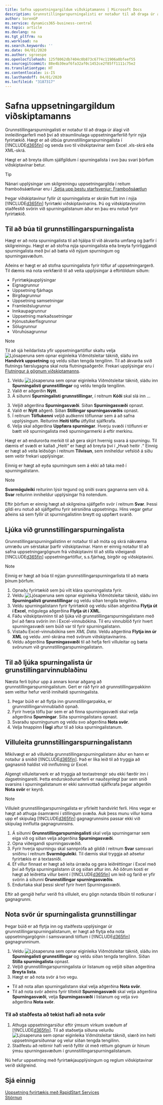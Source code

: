 ```yaml
---
title: Safna uppsetningargildum viðskiptamanns | Microsoft Docs
description: Grunnstillingarspurningalisti er notaður til að draga úr álagi við innleiðingarferli með því að straumlínulaga uppsetningarferlið fyrir nýja fyrirtækið. Hægt er að útbúa grunnstillingarspurningalista í Business Central og senda svo til viðskiptavinar sem Excel (.xlsx) eða XML-skrá.
author: SorenGP
ms.service: dynamics365-business-central
ms.topic: article
ms.devlang: na
ms.tgt_pltfrm: na
ms.workload: na
ms.search.keywords: ''
ms.date: 04/01/2020
ms.author: sgroespe
ms.openlocfilehash: 125f8062db7404c0b873c6774c11906a0bfeef55
ms.sourcegitcommit: 88e4b30eaf6fa32af0c1452ce2f85ff1111c75e2
ms.translationtype: HT
ms.contentlocale: is-IS
ms.lasthandoff: 04/01/2020
ms.locfileid: "3187317"
---
```

# <a name="gather-customer-setup-values"></a>Safna uppsetningargildum viðskiptamanns
Grunnstillingarspurningalisti er notaður til að draga úr álagi við innleiðingarferli með því að straumlínulaga uppsetningarferlið fyrir nýja fyrirtækið. Hægt er að útbúa grunnstillingarspurningalista í [!INCLUDE[d365fin](includes/d365fin_md.md)] og senda svo til viðskiptavinar sem Excel .xls-skrá eða XML-skrá.  

Hægt er að breyta öllum sjálfgildum í spurningalista í svo þau svari þörfum viðskiptavinar betur.  

> [!TIP]  
>  Nánari upplýsingar um skilgreiningu uppsetningargilda í reitum framboðsáætlunar eru í [.Setja upp bestu starfsvenjur: Framboðsáætlun](setup-best-practices-supply-planning.md)  

Þegar viðskiptavinur fyllir út spurningalista er skráin flutt inn í nýja [!INCLUDE[d365fin](includes/d365fin_md.md)] fyrirtæki viðskiptavinarins. Þú og viðskiptavinurinn staðfestið svörin við spurningalistanum áður en þau eru notuð fyrir fyrirtækið.

## <a name="to-create-a-configuration-questionnaire"></a>Til að búa til grunnstillingarspurningalista
Hægt er að nota spurningalista til að hjálpa til við ákvarða umfang og þarfir í skilgreiningu. Hægt er að stofna nýja spurningalista eða breyta fyrirliggjandi spurningalista með því að bæta við nýjum spurningum og spurningasvæðum.  

<!-- A configuration questionnaire has the following structure
* The name of the questionnaire itself
* Question Areas that group questions about a similar subject. For example, you might create a question area that focuses on entering company informtion. Typically, configuration questionnaires have many question groups
* Questions that are closed ended, meaning that the customer must choose an answer, and can choose only one. -->

 Aðeins er hægt er að stofna spurningalista fyrir töflur af uppsetningargerð. Til dæmis má nota verkfærið til að veita upplýsingar á eftirtöldum síðum:  

-   Fyrirtækjaupplýsingar  
-   Eignagrunnur  
-   Uppsetning fjárhags  
-   Birgðagrunnur  
-   Uppsetning samsetningar
-   Framleiðslugrunnur  
-   Innkaupagrunnur  
-   Uppsetning markaðssetningar  
-   Þjónustukerfisgrunnur  
-   Sölugrunnur  
-   Vöruhúsagrunnur  

> [!NOTE]  
>  Til að sjá heildarlista yfir uppsetningartöflur skaltu velja ![Ljósaperuna sem opnar eiginleika Viðmótsleitar](media/ui-search/search_small.png "Segðu mér hvað þú vilt gera") táknið, sláðu inn **Handvirk uppsetning** og veldu síðan tengda tengilinn. Til að ákvarða svið flutnings færslugagna skal nota flutningsaðgerðir. Frekari upplýsingar eru í [Flutningur á gögnum viðskiptamanns](admin-migrate-customer-data.md).  

1. Veldu ![Ljósaperuna sem opnar eiginleika Viðmótsleitar](media/ui-search/search_small.png "Segðu mér hvað þú vilt gera") táknið, sláðu inn **Spurningalisti grunnstillingar** og veldu tengda tengilinn.  
2. Valið er aðgerðin **Nýtt**.   
3. Á síðunni **Spurningalisti grunnstillingar**, í reitnum **Kóði** skal slá inn ... 
<!--4. In the **Name** field, enter...
5. Choose the **Question Areas** action. .
6. On the **Config. Question Areas** page, in the **Code** field, enter...
  
    > [!Note]  
    > The code is alphanumeric, and must start with a letter of the alphabet.
7. In the Table ID field, choose the table to which to apply the answer to the question. Your selection will determine the fields that are available for the questions, and thereby the answer selections.
  
    > [!Tip]
    > The list of table objects is long. If you know the name of the table, use **Search** in the upper left to find it in the list.
8. In the **Description** field, enter text that indicates the subject of the question group.
9. In the **No.** field, enter a number to define where the question appears in the sequence of questions.
10. In the **Field ID** field, choose the field the the customer's answer will be applied to. You can choose from the fields on the table you chose in the **Table ID** field.
  
    When you choose a field, [!INCLUDE[d365fin](includes/d365fin_md.md)] provides a suggestion in the **Question** field. You can edit the question if needed.
11. To add more questions to the questionnaire, repeat steps seven through 10.

> [!Tip]
> If at some point you change a question, or add a new one, choose the **Update Questions** action to update the list.

-->

3. Veljið aðgerðina **Spurningasvæði**. Síðan **Spurningasvæði** opnast.  
4. Valið er **Nýtt** aðgerð. Síðan **Stillingar spurningasvæðis** opnast.  
5. Í reitnum **Töflukenni** veljið auðkenni töflunnar sem á að safna upplýsingum. Reiturinn **Heiti töflu** útfyllist sjálfkrafa.  
6. Velja skal aðgerðina **Uppfæra spurningar**. Hverju svæði í töflunni er bætt við spurningalista með spurningarmerki á eftir merkinu.

Hægt er að endurorða merkið til að gera skýrt hvernig svara á spurningu. Til dæmis ef svæði er kallað „Heiti“ er hægt að breyta því í „Hvað heitir <data being collected>.“ Einnig er hægt að veita leiðsögn í reitnum **Tilvísun**, sem inniheldur vefslóð á síðu sem veitir frekari upplýsingar.  

Einnig er hægt að eyða spurningum sem á ekki að taka með í spurningalistann.  

> [!NOTE]  
>  **Svarmöguleiki** reiturinn lýsir tegund og sniði svars gagnanna sem við á. **Svar** reiturinn inniheldur upplýsingar frá notendum.  
>   
>  Eftir þörfum er einnig hægt að skilgreina sjálfgefin svör í reitnum **Svar**. Þessi gildi eru notuð að sjálfgefnu fyrir sérsniðna uppsetningu. Hins vegar getur aðeins sá sem fyllir út spurningalistinn breytt og uppfært svarið.  

## <a name="to-complete-the-configuration-questionnaire"></a>Ljúka við grunnstillingarspurningalista
Grunnstillingarspurningalistinn er notaður til að móta og skrá nákvæma umræðu um sérstakar þarfir viðskiptavinar. Hann er einnig notaður til að safna uppsetningargögnum frá viðskiptavini til að stilla viðeigandi [!INCLUDE[d365fin](includes/d365fin_md.md)] uppsetningartöflur, s.s.fjárhag, birgðir og viðskiptavini.  

> [!NOTE]  
>  Einnig er hægt að búa til nýjan grunnstillingarspurningarlista til að mæta þínum þörfum.  

1. Opnaðu fyrirtækið sem þú vilt klára spurningalista fyrir.
2. Veldu ![Ljósaperuna sem opnar eiginleika Viðmótsleitar](media/ui-search/search_small.png "Segðu mér hvað þú vilt gera") táknið, sláðu inn **Spurningalisti grunnstillingar** og veldu síðan tengda tengilinn.  
3. Veldu spurningalistann fyrir fyrirtækið og veldu síðan aðgerðina **Flytja út í Excel**, mögulega aðgerðina **Flytja út í XML**.
4. Fáðu viðskiptavininn til að ljúka við grunnstillingarspurningalistann með því að færa svörin inn í Excel-vinnubókina. Til eru vinnublöð fyrir hvert spurningasvæði sem búið var til fyrir spurningalistann.   
5. Vistaðu Excel-vinnubókina sem *XML Data*. Veldu aðgerðina **Flytja inn úr XML** og veldu .xml-skrána með svörum viðskiptavinarins.
6. Veldu aðgerðina **Spurningasvæði** til að hefja ferli villuleitar og bæta svörunum við grunnstillingarspurningalistann.  

## <a name="to-complete-a-questionnaire-from-the-configuration-worksheet"></a>Til að ljúka spurningalista úr grunstillingarvinnublaðinu  
Næsta ferli býður upp á annars konar aðgang að grunnstillingarspurningalistum. Gert er ráð fyrir að grunnstillingarpakkinn sem veittur hefur verið innihaldi spurningalista.  

1. Þegar búið er að flytja inn grunnstillingarpakka, er grunnstillingarvinnublaðið opnað.  
2. Fyrir hverja töflu þar sem er að finna spurningasvæði skal velja aðgerðina **Spurningar**. Síða spurningalistans opnast.  
3. Svaraðu spurningunum og veldu svo aðgerðina **Nota svör**.  
4. Velja hnappinn **Í lagi** aftur til að loka spurningalistanum.

## <a name="to-validate-the-configuration-questionnaire"></a>Villuleita grunnstillingarspurningalistann
Mikilvægt er að villuleita grunnstillingarspurningalistann áður en hann er notaður á sniðið [!INCLUDE[d365fin](includes/d365fin_md.md)]. Það er líka leið til að tryggja að gagnasnið haldist við innflutning úr Excel.  

Algengt villuleitarverk er að tryggja að textastrengir séu ekki færðir inn í dagsetningareiti. Þetta endurskoðunarferli er nauðsynlegt þar sem snið svarsins í spurningalistanum er ekki sannvottað sjálfkrafa þegar aðgerðin **Nota svör** er keyrð.  

> [!NOTE]  
>  Villuleit grunnstillingarspurningalista er yfirleitt handvirkt ferli. Hins vegar er hægt að athuga ósamræmi í stillingum svæða. Auk þess munu villur koma upp ef skipulag [!INCLUDE[d365fin](includes/d365fin_md.md)] gagnagrunnsins passar ekki við skipulag innflutta gagnagrunnsins.  

1. Á síðunni **Grunnstillingarspurningalisti** skal velja spurningarnar sem eiga við og síðan velja aðgerðina **Spurningasvæði**.  
2. Opna viðeigandi spurningasvæðið.  
3. Fyrir hverja spurningu skal sannprófa að gildið í reitnum **Svar** samsvari sniðinu í reitnum **Svarmöguleiki**. Til dæmis skal tryggja að aðsetur fyrirtækis er á textasniði.  
4. Ef villur finnast er hægt að leita úrræða og gera leiðréttingar í Excel með því að flytja spurningalistann út og síðan aftur inn. Að öðrum kosti er hægt að leiðrétta villur beint í [!INCLUDE[d365fin](includes/d365fin_md.md)] um leið og farið er yfir svörin á síðunni **Grunnstillingar spurningasvæðis**.  
5. Endurtaka skal þessi skref fyrir hvert Spurningasvæði.  

Eftir að gengið hefur verið frá villuleit, eru gögn notanda tilbúin til notkunar í gagnagrunni.  

## <a name="to-apply-answers-from-the-configuration-questionnaire"></a>Nota svör úr spurningalista grunnstillingar
Þegar búið er að flytja inn og staðfesta upplýsingar úr grunnstillingarspurningalistanum, er hægt að flytja eða nota uppsetningargögnin í samsvarandi töflum í [!INCLUDE[d365fin](includes/d365fin_md.md)] gagnagrunninum.  

1. Veldu ![Ljósaperuna sem opnar eiginleika Viðmótsleitar](media/ui-search/search_small.png "Segðu mér hvað þú vilt gera") táknið, sláðu inn **Spurningalisti grunnstillingar** og veldu síðan tengda tengilinn. Síðan **Stilla spurningalista** opnast.  
2. Veljið grunnstillingarspurningalista úr listanum og veljið síðan aðgerðina **Breyta lista**.  
3. Hægt er að nota svör á tvo vegu.  

- Til að nota allan spurningalistann skal velja aðgerðina **Nota svör**.  
- Til að nota svör aðeins fyrir tiltekið **Spurningasvæði** skal velja aðgerðina **Spurningasvæði**, velja **Spurningasvæði** í listanum og velja svo aðgerðina **Nota svör**.  

### <a name="to-verify-that-answers-have-been-applied-successfully"></a>Til að staðfesta að tekist hafi að nota svör  
1. Athuga uppsetningarsíður eftir ýmsum virkum svæðum af [!INCLUDE[d365fin](includes/d365fin_md.md)]. Til að staðsetja síðuna velurðu ![Ljósaperuna sem opnar eiginleika Viðmótsleitar](media/ui-search/search_small.png "Segðu mér hvað þú vilt gera") táknið, slærð inn heiti uppsetningarsíðunnar og velur síðan tengda tengilinn.  
2. Staðfestu að reitirnir hafi verið fylltir út með réttum gögnum úr hinum ýmsu spurningasvæðum í grunnstillingarspurningalistanum.  

Nú hefur uppsetning með fyrirtækjaupplýsingum og reglum viðskiptavinar verið skilgreind.

## <a name="see-also"></a>Sjá einnig  
[Uppsetning fyrirtækis með RapidStart Services](admin-set-up-a-company-with-rapidstart.md)  
[Stjórnun](admin-setup-and-administration.md)
